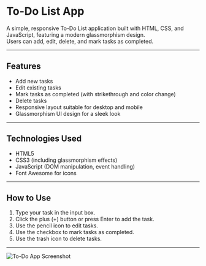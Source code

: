 # To-Do List App

A simple, responsive To-Do List application built with HTML, CSS, and JavaScript, featuring a modern glassmorphism design.  
Users can add, edit, delete, and mark tasks as completed.

---

## Features

- Add new tasks  
- Edit existing tasks  
- Mark tasks as completed (with strikethrough and color change)  
- Delete tasks  
- Responsive layout suitable for desktop and mobile  
- Glassmorphism UI design for a sleek look

---

## Technologies Used

- HTML5  
- CSS3 (including glassmorphism effects)  
- JavaScript (DOM manipulation, event handling)  
- Font Awesome for icons

---

## How to Use

1. Type your task in the input box.  
2. Click the plus (+) button or press Enter to add the task.  
3. Use the pencil icon to edit tasks.  
4. Use the checkbox to mark tasks as completed.  
5. Use the trash icon to delete tasks.

---

![To-Do App Screenshot](Screenshot%202025-06-06-035053.png)